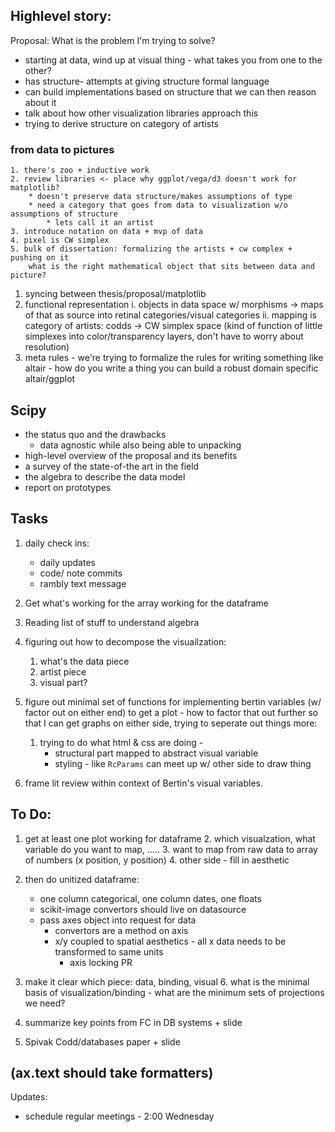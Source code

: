 Highlevel story:
----------------
Proposal:
What is the problem I'm trying to solve?
* starting at data, wind up at visual thing - what takes you from one to the other? 
* has structure- attempts at giving structure formal language
* can build implementations based on structure that we can then reason about it 
* talk about how other visualization libraries approach this 
* trying to derive structure on category of artists 
### from data to pictures
    1. there's zoo + inductive work
    2. review libraries <- place why ggplot/vega/d3 doesn't work for matplotlib?
        * doesn't preserve data structure/makes assumptions of type
        * need a category that goes from data to visualization w/o assumptions of structure
            * lets call it an artist 
    3. introduce notation on data + mvp of data 
    4. pixel is CW simplex  
    5. bulk of dissertation: formalizing the artists + cw complex + pushing on it 
        what is the right mathematical object that sits between data and picture?

1. syncing between thesis/proposal/matplotlib
2. functional representation
    i. objects in data space w/ morphisms -> maps of that as source into retinal categories/visual categories 
    ii. mapping is category of artists: codds -> CW simplex space (kind of function of little simplexes into color/transparency layers, don't have to worry about resolution)
3. meta rules - we're trying to formalize the rules for writing something like altair - how do you write a thing you can build a robust domain specific altair/ggplot 


Scipy
------
- the status quo and the drawbacks
    - data agnostic while also being able to unpacking 
- high-level overview of the proposal and its benefits
- a survey of the state-of-the art in the field
- the algebra to describe the data model
- report on prototypes

Tasks
-----
1. daily check ins:
    * daily updates
    * code/ note commits
    * rambly text message 

2. Get what's working for the array working for the dataframe
3. Reading list of stuff to understand algebra
4. figuring out how to decompose the visuailzation:
    1. what's the data piece
    2. artist piece
    3. visual part? 
5. figure out minimal set of functions for implementing bertin variables (w/ factor out on either end) to get a plot - how to factor that out further so that I can get graphs on either side, trying to seperate out things more:
    1. trying to do what html & css are doing - 
        * structural part mapped to abstract visual variable
        * styling - like `RcParams` can meet up w/ other side to draw thing

6. frame lit review within context of Bertin's visual variables. 

To Do:
------
1. get at least one plot working for dataframe
    2. which visualzation, what variable do you want to map, .....
    3. want to map from raw data to array of numbers (x position, y position)
    4. other side - fill in aesthetic
3. then do unitized dataframe:
    * one column categorical, one column dates, one floats
    * scikit-image convertors should live on datasource
    * pass axes object into request for data 
        * convertors are a method on axis
        * x/y coupled to spatial aesthetics - all x data needs to be transformed to same units
            * axis locking PR

5. make it clear which piece: data, binding, visual
    6. what is the minimal basis of visualization/binding - what are the minimum sets of projections we need?
7. summarize key points from FC in DB systems + slide
8. Spivak Codd/databases paper + slide

## (ax.text should take formatters)

Updates:
* schedule regular meetings - 2:00 Wednesday
